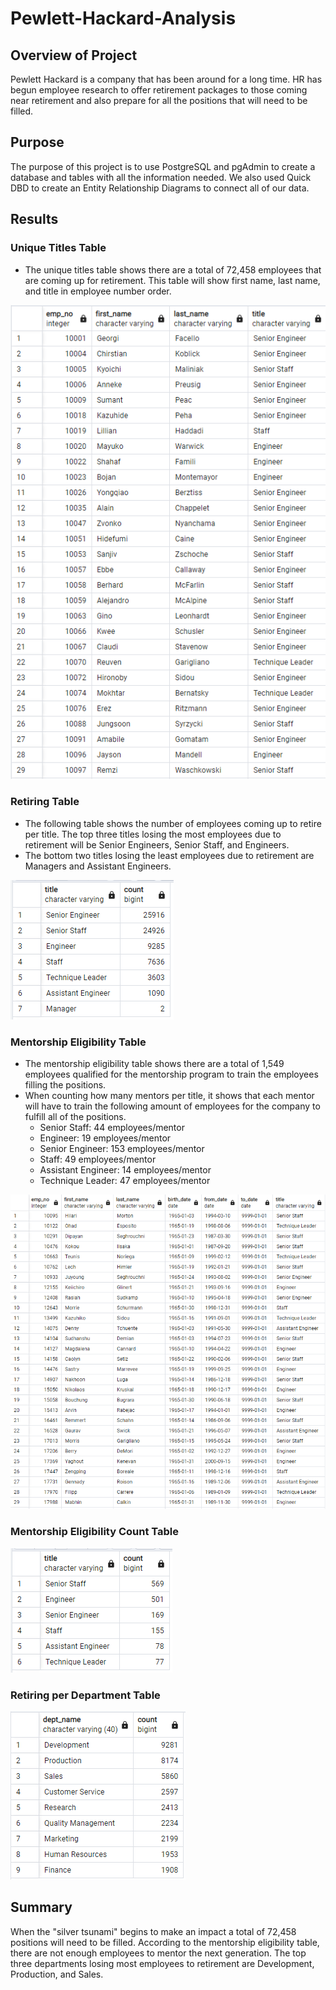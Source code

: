 # Pewlett-Hackard-Analysis
## Overview of Project
Pewlett Hackard is a company that has been around for a long time. HR has begun employee research to offer retirement packages to those coming near retirement and also prepare for all the positions that will need to be filled.
## Purpose
The purpose of this project is to use PostgreSQL and pgAdmin to create a database and tables with all the information needed.
We also used Quick DBD to create an Entity Relationship Diagrams to connect all of our data.
## Results
### Unique Titles Table
- The unique titles table shows there are a total of 72,458 employees that are coming up for retirement. This table will show first name, last name, and title in employee number order.

![unique_titles](unique_titles.png)
### Retiring Table
- The following table shows the number of employees coming up to retire per title. The top three titles losing the most employees due to retirement will be Senior Engineers, Senior Staff, and Engineers.
- The bottom two titles losing the least employees due to retirement are Managers and Assistant Engineers.

![retiring_titles](retiring_titles.png)
### Mentorship Eligibility Table
- The mentorship eligibility table shows there are a total of 1,549 employees qualified for the mentorship program to train the employees filling the positions.
- When counting how many mentors per title, it shows that each mentor will have to train the following amount of employees for the company to fulfill all of the positions.
  - Senior Staff: 44 employees/mentor
  - Engineer: 19 employees/mentor
  - Senior Engineer: 153 employees/mentor
  - Staff: 49 employees/mentor
  - Assistant Engineer: 14 employees/mentor
  - Technique Leader: 47 employees/mentor

![mentorship_eligibility](mentorship_eligibility.png)

### Mentorship Eligibility Count Table
![mentorship_count](mentorship_count.png)
  
### Retiring per Department Table
![dept_info](dept_info.png)

## Summary
When the "silver tsunami" begins to make an impact a total of 72,458 positions will need to be filled. According to the mentorship eligibility table, there are not enough employees to mentor the next generation. The top three departments losing most employees to retirement are Development, Production, and Sales.
